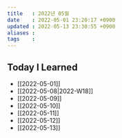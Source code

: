 ```yaml
---
title   : 2022년 05월 
date    : 2022-05-01 23:20:17 +0900
updated : 2022-05-13 23:30:55 +0900
aliases : 
tags    : 
---
```

## Today I Learned
- [[2022-05-01]]
- [[2022-05-08|2022-W18]]
- [[2022-05-09]]
- [[2022-05-10]]
- [[2022-05-11]]
- [[2022-05-12]]
- [[2022-05-13]]
